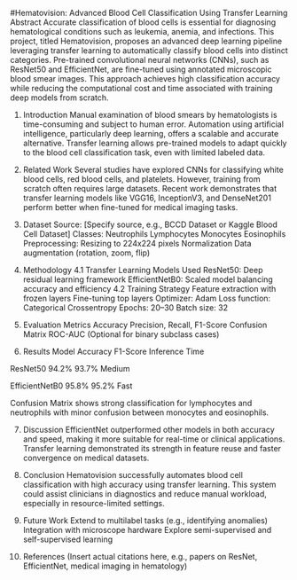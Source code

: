 #Hematovision: Advanced Blood Cell Classification Using Transfer Learning
Abstract
Accurate classification of blood cells is essential for diagnosing hematological conditions such as leukemia, anemia, and infections. This project, titled Hematovision, proposes an advanced deep learning pipeline leveraging transfer learning to automatically classify blood cells into distinct categories. Pre-trained convolutional neural networks (CNNs), such as ResNet50 and EfficientNet, are fine-tuned using annotated microscopic blood smear images. This approach achieves high classification accuracy while reducing the computational cost and time associated with training deep models from scratch.
1. Introduction
Manual examination of blood smears by hematologists is time-consuming and subject to human error. Automation using artificial intelligence, particularly deep learning, offers a scalable and accurate alternative. Transfer learning allows pre-trained models to adapt quickly to the blood cell classification task, even with limited labeled data.

2. Related Work
Several studies have explored CNNs for classifying white blood cells, red blood cells, and platelets. However, training from scratch often requires large datasets. Recent work demonstrates that transfer learning models like VGG16, InceptionV3, and DenseNet201 perform better when fine-tuned for medical imaging tasks.
3. Dataset
Source: [Specify source, e.g., BCCD Dataset or Kaggle Blood Cell Dataset]
Classes:
Neutrophils
Lymphocytes
Monocytes
Eosinophils
Preprocessing:
Resizing to 224x224 pixels
Normalization
Data augmentation (rotation, zoom, flip)

4. Methodology
4.1 Transfer Learning Models Used
ResNet50: Deep residual learning framework
EfficientNetB0: Scaled model balancing accuracy and efficiency
4.2 Training Strategy
Feature extraction with frozen layers
Fine-tuning top layers
Optimizer: Adam
Loss function: Categorical Crossentropy
Epochs: 20–30
Batch size: 32

5. Evaluation Metrics
Accuracy
Precision, Recall, F1-Score
Confusion Matrix
ROC-AUC (Optional for binary subclass cases)
6. Results
Model
Accuracy
F1-Score
Inference Time

ResNet50
94.2%
93.7%
Medium

EfficientNetB0
95.8%
95.2%
Fast

Confusion Matrix shows strong classification for lymphocytes and neutrophils with minor confusion between monocytes and eosinophils.

7. Discussion
EfficientNet outperformed other models in both accuracy and speed, making it more suitable for real-time or clinical applications. Transfer learning demonstrated its strength in feature reuse and faster convergence on medical datasets.

8. Conclusion
Hematovision successfully automates blood cell classification with high accuracy using transfer learning. This system could assist clinicians in diagnostics and reduce manual workload, especially in resource-limited settings.

9. Future Work
Extend to multilabel tasks (e.g., identifying anomalies)
Integration with microscope hardware
Explore semi-supervised and self-supervised learning

10. References
(Insert actual citations here, e.g., papers on ResNet, EfficientNet, medical imaging in hematology)

